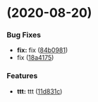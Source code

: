 #  (2020-08-20)


### Bug Fixes

* **fix:** fix ([84b0981](https://github.com/licaiwang/LineBot_Example_Invoice/commit/84b0981ce7fbd5b84a0350c4d836f126d9c44fb9))
* fix ([18a4175](https://github.com/licaiwang/LineBot_Example_Invoice/commit/18a41759f0dbb3c5806b76d50d9f606d511c5341))


### Features

* **ttt:** ttt ([11d831c](https://github.com/licaiwang/LineBot_Example_Invoice/commit/11d831c91491c155d91b110dfe0bb0d06571d613))



